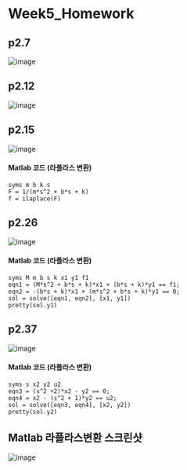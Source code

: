 # Week5_Homework

## p2.7
![image](https://github.com/Yankee1231/Electricity/assets/138596644/0210d91c-b488-4db1-9781-aeeb562faf05)

## p2.12
![image](https://github.com/Yankee1231/Electricity/assets/138596644/99f7f7e4-9f0f-4852-8daf-1dd414d50177)

## p2.15
![image](https://github.com/Yankee1231/Electricity/assets/138596644/473e317c-0118-473a-86ca-c8e28d89a1df)

#### Matlab 코드 (라플라스 변환)
```
syms m b k s
F = 1/(m*s^2 + b*s + k)
f = ilaplace(F)
```
## p2.26
![image](https://github.com/Yankee1231/Electricity/assets/138596644/a4031150-4eab-483f-a9fc-262a9a131ac4)

#### Matlab 코드 (라플라스 변환)
```
syms M m b s k x1 y1 f1
eqn1 = (M*s^2 + b*s + k)*x1 + (b*s + k)*y1 == f1;
eqn2 = -(b*s + k)*x1 + (m*s^2 + b*s + k)*y1 == 0;
sol = solve([eqn1, eqn2], [x1, y1])
pretty(sol.y1)
```

## p2.37
![image](https://github.com/Yankee1231/Electricity/assets/138596644/e2678eeb-fecc-4c2e-b4f0-bbdb6f8bb9d4)

#### Matlab 코드 (라플라스 변환)
```
syms s x2 y2 u2
eqn3 = (s^2 +2)*x2 - y2 == 0;
eqn4 = x2 - (s^2 + 1)*y2 == u2;
sol = solve([eqn3, eqn4], [x2, y2])
pretty(sol.y2)
```
## Matlab 라플라스변환 스크린샷
![image](https://github.com/Yankee1231/Electricity/assets/138596644/6bf6c2d4-df62-42a2-8851-28e55c6943a5)

